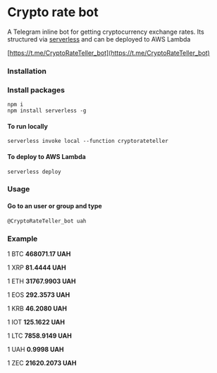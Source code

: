 # Crypto rate bot

A Telegram inline bot for getting cryptocurrency exchange rates.
Its structured via [serverless](https://serverless.com/) and can be deployed to AWS Lambda

[https://t.me/CryptoRateTeller_bot](https://t.me/CryptoRateTeller_bot)

### Installation
### Install packages
```
npm i
npm install serverless -g
```
#### To run locally 
```
serverless invoke local --function cryptorateteller
```
#### To deploy to AWS Lambda
```
serverless deploy
```


### Usage
#### Go to an user or group and type
```
@CryptoRateTeller_bot uah
```

### Example

1 BTC **468071.17 UAH**

1 XRP  **81.4444 UAH**

1 ETH **31767.9903 UAH**

1 EOS **292.3573 UAH**

1 KRB **46.2080 UAH**

1 IOT **125.1622 UAH**

1 LTC **7858.9149 UAH**

1 UAH **0.9998 UAH**

1 ZEC **21620.2073 UAH**

